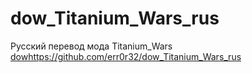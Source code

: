 # dow_Titanium_Wars_rus
Русский перевод мода Titanium_Wars
[dow](https://github.com/err0r32/dow_Titanium_Wars_rus)https://github.com/err0r32/dow_Titanium_Wars_rus
